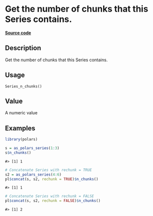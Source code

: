 

# Get the number of chunks that this Series contains.

[**Source code**](https://github.com/pola-rs/r-polars/tree/main/R/after-wrappers.R#L20)

## Description

Get the number of chunks that this Series contains.

## Usage

<pre><code class='language-R'>Series_n_chunks()
</code></pre>

## Value

A numeric value

## Examples

``` r
library(polars)

s = as_polars_series(1:3)
s$n_chunks()
```

    #> [1] 1

``` r
# Concatenate Series with rechunk = TRUE
s2 = as_polars_series(4:6)
pl$concat(s, s2, rechunk = TRUE)$n_chunks()
```

    #> [1] 1

``` r
# Concatenate Series with rechunk = FALSE
pl$concat(s, s2, rechunk = FALSE)$n_chunks()
```

    #> [1] 2
